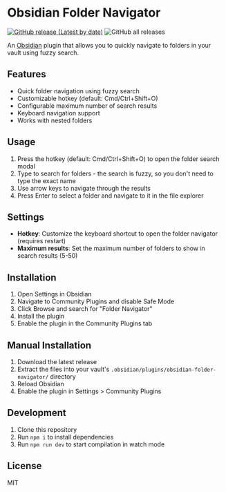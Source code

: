 # Obsidian Folder Navigator

[![GitHub release (Latest by date)](https://img.shields.io/github/v/release/wenlzhang/obsidian-folder-navigator)](https://github.com/wenlzhang/obsidian-folder-navigator/releases) ![GitHub all releases](https://img.shields.io/github/downloads/wenlzhang/obsidian-folder-navigator/total?color=success)

An [Obsidian](https://obsidian.md) plugin that allows you to quickly navigate to folders in your vault using fuzzy search.

## Features

- Quick folder navigation using fuzzy search
- Customizable hotkey (default: Cmd/Ctrl+Shift+O)
- Configurable maximum number of search results
- Keyboard navigation support
- Works with nested folders

## Usage

1. Press the hotkey (default: Cmd/Ctrl+Shift+O) to open the folder search modal
2. Type to search for folders - the search is fuzzy, so you don't need to type the exact name
3. Use arrow keys to navigate through the results
4. Press Enter to select a folder and navigate to it in the file explorer

## Settings

- **Hotkey**: Customize the keyboard shortcut to open the folder navigator (requires restart)
- **Maximum results**: Set the maximum number of folders to show in search results (5-50)

## Installation

1. Open Settings in Obsidian
2. Navigate to Community Plugins and disable Safe Mode
3. Click Browse and search for "Folder Navigator"
4. Install the plugin
5. Enable the plugin in the Community Plugins tab

## Manual Installation

1. Download the latest release
2. Extract the files into your vault's `.obsidian/plugins/obsidian-folder-navigator/` directory
3. Reload Obsidian
4. Enable the plugin in Settings > Community Plugins

## Development

1. Clone this repository
2. Run `npm i` to install dependencies
3. Run `npm run dev` to start compilation in watch mode

## License

MIT
